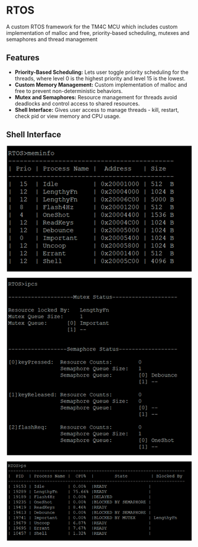 # RTOS
A custom RTOS framework for the TM4C MCU which includes custom implementation of malloc and free, priority-based scheduling, mutexes and semaphores and thread management

## Features 
- **Priority-Based Scheduling:** Lets user toggle priority scheduling for the threads, where level 0 is the highest priority and level 15 is the lowest.
- **Custom Memory Management:** Custom implementation of malloc and free to prevent non-deterministic behaviors.
- **Mutex and Semaphores:** Resource management for threads avoid deadlocks and control access to shared resources.  
- **Shell Interface:** Gives user access to manage threads - kill, restart, check pid or view memory and CPU usage.

  
## Shell Interface
<p align = center>
<img src = "Documentation/meminfo.png" width="500" >
</p>

<p align = center>
<img src = "Documentation/ipcs.png" width="500" >
</p>

<p align = center>
<img src = "Documentation/ps_command.png" width="500" >
</p>
